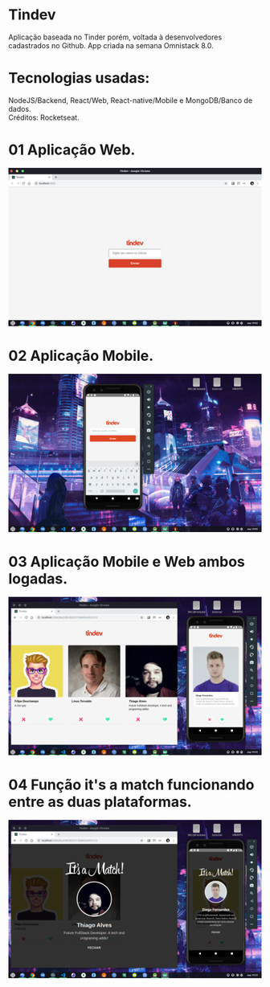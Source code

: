 # Tindev
Aplicação baseada no Tinder porém, voltada à desenvolvedores cadastrados no Github. App criada na semana Omnistack 8.0.
</br>
# Tecnologias usadas: 
NodeJS/Backend, React/Web, React-native/Mobile e MongoDB/Banco de dados.
</br>
Créditos: Rocketseat.


# 01 Aplicação Web.
<img src="Preview/prev01.png">
</br>

# 02 Aplicação Mobile.
<img src="Preview/prev02.png">
</br>

# 03 Aplicação Mobile e Web ambos logadas.
<img src="Preview/prev03.png">
</br>

# 04 Função it's a match funcionando entre as duas plataformas.
<img src="Preview/prev04.png">
</br>


